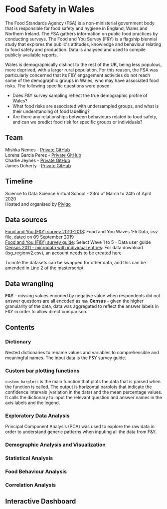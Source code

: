 # Food Safety in Wales 


The Food Standards Agency (FSA) is a non-ministerial government body that is responsible for food safety and hygiene in England, Wales and Northern Ireland. The FSA gathers information on public food practices by conducting surveys. The Food and You Survey (F&Y) is a flagship biennial study that explores the public's attitudes, knowledge and behaviour relating to food safety and production. Data is analysed and used to compile publicly available reports. 

Wales is demographically distinct to the rest of the UK, being less populous, more deprived, with a larger rural population. For this reason, the FSA was particularly concerned that its F&Y engagement activities do not reach some of the demographic groups in Wales, who may have associated food risks. The following specific questions were posed: 

* Does F&Y survey sampling reflect the true demographic profile of Wales? 
* What food risks are associated with undersampled groups, and what is their understanding of food labelling? 
* Are there any relationships between behaviours related to food safety, and can we predict food risk for specific groups or individuals?


## Team

Mishka Nemes - [Private GitHub](https://github.com/mihaelanemes) \
Lorena Garcia Perez - [Private GitHub](https://github.com/lorena-gp) \
Charlie Jeynes - [Private GitHub](https://github.com/charliejeynes) \
James Doherty - [Private GitHub](https://github.com/jimmyd83) 


## Timeline

Science to Data Science Virtual School - 23rd of March to 24th of April 2020 \
Hosted and organised by [Pivigo](https://www.pivigo.com/)

## Data sources

[Food and You (F&Y) survey 2010-2018](https://data.gov.uk/dataset/6cae91e7-a5aa-45b4-880d-29b3b7ea93b0/food-and-you-wave-five): Food and You Waves 1-5 Data, csv file, dated on 09 September 2019 \
[Food and You (F&Y) survey guide](https://data.food.gov.uk/catalog/datasets/3f3ad1b7-8cf3-444b-abbf-f784ea4551e1): Select Wave 1 to 5 - Data user guide \
[Census 2011 - microdata with individual entries](https://www.ons.gov.uk/census/2011census/2011censusdata/censusmicrodata/securemicrodata): For data download (isg_regionv2.csv), an account needs to be created [here](https://www.ukdataservice.ac.uk/get-data/how-to-access/registration)


To note the datasets can be swapped for other data, and this can be amended in Line 2 of the masterscript.

## Data wrangling 

**F&Y** - missing values encoded by negative value when respondents did not answer questions are all encoded as `NaN`
**Census** - given the higher granularity of the data, data was aggregated to reflect the answer labels in F&Y in order to allow direct comparison. 


## Contents

### Dictionary 

Nested dictionaries to rename values and variables to comprehensible and meaningful names. The input data is the F&Y survey guide.

### Custom bar plotting functions

`custom_barplots` is the main function that plots the data that is parsed when the function is called. The output is horizontal barplots that indicate the confidence intervals (variation in the data) and the mean percentage values. It calls the dictionary to input the relevant question and answer names in the axis labels and the legend. 



### Exploratory Data Analysis

Principal Component Analysis (PCA) was used to explore the raw data in order to understand generic patterns when inputing all the data from F&Y.


### Demographic Analysis and Visualization


### Statistical Analysis

### Food Behaviour Analysis


### Correlation Analysis

## Interactive Dashboard


